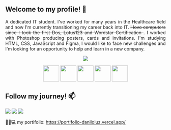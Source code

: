 ## Welcome to my profile! 👋
<div>
<p align="justify">
A dedicated IT student. I've worked for many years in the Healthcare field and now I'm currently transitioning my career back into IT. <s>I love computers since I took the first Dos, Lotus123 and Wordstar Certification </s>. I worked with Photoshop producing posters, cards and invitations.
I'm studying HTML, CSS, JavaScript and Figma, I would like to face new challenges and I'm looking for an opportunity to help and learn in a new company.
</p>
</div>

<p align="center"> <img src="https://github-readme-stats.vercel.app/api?username=daniloluzjr&count_private=true&show_icons=true&theme=radical" /> </p>

<p align="center">
  <img src="https://user-images.githubusercontent.com/25181517/192158954-f88b5814-d510-4564-b285-dff7d6400dad.png" width='50px' height="50"/>
  <img src="https://user-images.githubusercontent.com/25181517/183898674-75a4a1b1-f960-4ea9-abcb-637170a00a75.png" width='50px' height="50"/>
  <img src="https://user-images.githubusercontent.com/25181517/117447155-6a868a00-af3d-11eb-9cfe-245df15c9f3f.png" width='50px' height="50"/>
  
  <img src="https://www.adobe.com/content/dam/cc/tnt/emea/emea0856/photoshop.svg" width='50px' height="50"/>
  
  <img src="https://upload.wikimedia.org/wikipedia/commons/3/33/Figma-logo.svg" width='50px' height="50"/>
  
</p>

## Follow my journey! 📫

<div> 
  
  <a href="https://instagram.com/professor_luz" target="_blank"><img src="https://img.shields.io/badge/-Instagram-%23E4405F?style=for-the-badge&logo=instagram&logoColor=white" target="_blank"></a>
  <a href = "mailto:danilojun@gmail.com"><img src="https://img.shields.io/badge/-Gmail-%23333?style=for-the-badge&logo=gmail&logoColor=white" target="_blank"></a>
  <a href="https://www.linkedin.com/in/professorluz" target="_blank"><img src="https://img.shields.io/badge/-LinkedIn-%230077B5?style=for-the-badge&logo=linkedin&logoColor=white" target="_blank"></a> 
  
 👨‍💻💻 my portifolio: https://portifolio-daniloluz.vercel.app/
</div>
